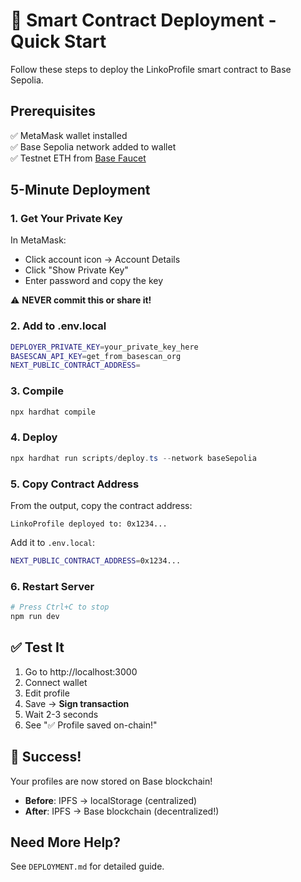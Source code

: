 # 🚀 Smart Contract Deployment - Quick Start

Follow these steps to deploy the LinkoProfile smart contract to Base Sepolia.

## Prerequisites

✅ MetaMask wallet installed  
✅ Base Sepolia network added to wallet  
✅ Testnet ETH from [Base Faucet](https://www.coinbase.com/faucets/base-ethereum-goerli-faucet)

## 5-Minute Deployment

### 1. Get Your Private Key

In MetaMask:
- Click account icon → Account Details
- Click "Show Private Key"
- Enter password and copy the key

⚠️ **NEVER commit this or share it!**

### 2. Add to .env.local

```bash
DEPLOYER_PRIVATE_KEY=your_private_key_here
BASESCAN_API_KEY=get_from_basescan_org
NEXT_PUBLIC_CONTRACT_ADDRESS=
```

### 3. Compile

```powershell
npx hardhat compile
```

### 4. Deploy

```powershell
npx hardhat run scripts/deploy.ts --network baseSepolia
```

### 5. Copy Contract Address

From the output, copy the contract address:
```
LinkoProfile deployed to: 0x1234...
```

Add it to `.env.local`:
```bash
NEXT_PUBLIC_CONTRACT_ADDRESS=0x1234...
```

### 6. Restart Server

```powershell
# Press Ctrl+C to stop
npm run dev
```

## ✅ Test It

1. Go to http://localhost:3000
2. Connect wallet
3. Edit profile
4. Save → **Sign transaction**
5. Wait 2-3 seconds
6. See "✅ Profile saved on-chain!"

## 🎉 Success!

Your profiles are now stored on Base blockchain!

- **Before**: IPFS → localStorage (centralized)
- **After**: IPFS → Base blockchain (decentralized!)

## Need More Help?

See `DEPLOYMENT.md` for detailed guide.
